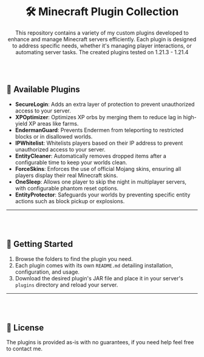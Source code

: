 
<div align="center">

# 🛠️ Minecraft Plugin Collection

This repository contains a variety of my custom plugins developed to enhance and manage Minecraft servers efficiently. Each plugin is designed to address specific needs, whether it's managing player interactions, or automating server tasks. The created plugins tested on 1.21.3 - 1.21.4

</div>

<br><br>

## 📂 Available Plugins

- **SecureLogin**: Adds an extra layer of protection to prevent unauthorized access to your server.
- **XPOptimizer**: Optimizes XP orbs by merging them to reduce lag in high-yield XP areas like farms.
- **EndermanGuard**: Prevents Endermen from teleporting to restricted blocks or in disallowed worlds.
- **IPWhitelist**: Whitelists players based on their IP address to prevent unauthorized access to your server.
- **EntityCleaner**: Automatically removes dropped items after a configurable time to keep your worlds clean.
- **ForceSkins**: Enforces the use of official Mojang skins, ensuring all players display their real Minecraft skins.
- **OneSleep**: Allows one player to skip the night in multiplayer servers, with configurable phantom reset options.
- **EntityProtector**: Safeguards your worlds by preventing specific entity actions such as block pickup or explosions.

---

<br><br>

## 🚀 Getting Started

1. Browse the folders to find the plugin you need.
2. Each plugin comes with its own `README.md` detailing installation, configuration, and usage.
3. Download the desired plugin's JAR file and place it in your server's `plugins` directory and reload your server.

---

<br><br>

## 📜 License

The plugins is provided as-is with no guarantees, if you need help feel free to contact me.
